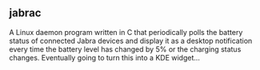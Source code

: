 ## jabrac

A Linux daemon program written in C that periodically polls the battery status of connected Jabra devices and display it as a desktop notification every time the battery level has changed by 5% or the charging status changes. Eventually going to turn this into a KDE widget... 
